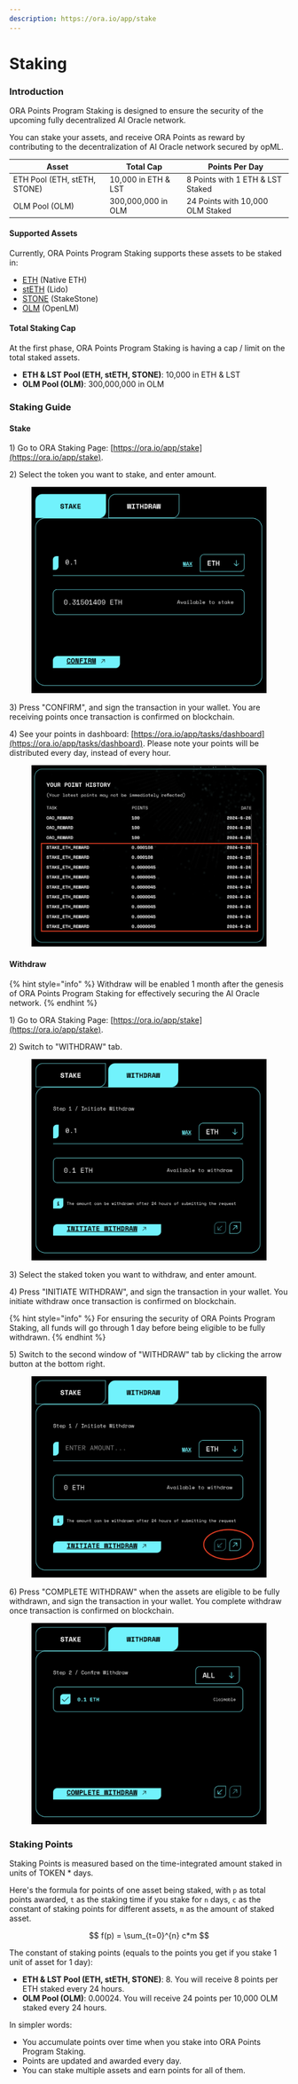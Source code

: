 ```yaml
---
description: https://ora.io/app/stake
---
```


# Staking

### Introduction

ORA Points Program Staking is designed to ensure the security of the upcoming fully decentralized AI Oracle network.

You can stake your assets, and receive ORA Points as reward by contributing to the decentralization of AI Oracle network secured by opML.

| Asset                        | Total Cap           | Points Per Day                   |
| ---------------------------- | ------------------- | -------------------------------- |
| ETH Pool (ETH, stETH, STONE) | 10,000 in ETH & LST | 8 Points with 1 ETH & LST Staked |
| OLM Pool (OLM)               | 300,000,000 in OLM  | 24 Points with 10,000 OLM Staked |

#### Supported Assets

Currently, ORA Points Program Staking supports these assets to be staked in:

* [ETH](https://www.coingecko.com/en/coins/ethereum) (Native ETH)
* [stETH](https://www.coingecko.com/en/coins/lido-staked-ether) (Lido)
* [STONE](https://www.coingecko.com/en/coins/stakestone-ether) (StakeStone)
* [OLM](https://www.coingecko.com/en/coins/openlm-revshare-token) (OpenLM)

#### Total Staking Cap

At the first phase, ORA Points Program Staking is having a cap / limit on the total staked assets.

* **ETH & LST Pool (ETH, stETH, STONE)**: 10,000 in ETH & LST
* **OLM Pool (OLM)**: 300,000,000 in OLM

### Staking Guide

#### Stake

1\) Go to ORA Staking Page: [https://ora.io/app/stake](https://ora.io/app/stake).

2\) Select the token you want to stake, and enter amount.

<figure><img src="../.gitbook/assets/截屏2024-06-26 下午9.19.54.png" alt=""><figcaption></figcaption></figure>

3\) Press "CONFIRM", and sign the transaction in your wallet. You are receiving points once transaction is confirmed on blockchain.

4\) See your points in dashboard: [https://ora.io/app/tasks/dashboard](https://ora.io/app/tasks/dashboard). Please note your points will be distributed every day, instead of every hour.

<figure><img src="../.gitbook/assets/截屏2024-06-26 下午9.22.35.png" alt=""><figcaption></figcaption></figure>

#### Withdraw

{% hint style="info" %}
Withdraw will be enabled 1 month after the genesis of ORA Points Program Staking for effectively securing the AI Oracle network.
{% endhint %}

1\) Go to ORA Staking Page: [https://ora.io/app/stake](https://ora.io/app/stake).

2\) Switch to "WITHDRAW" tab.

<figure><img src="../.gitbook/assets/截屏2024-06-26 下午9.26.44.png" alt=""><figcaption></figcaption></figure>

3\) Select the staked token you want to withdraw, and enter amount.

4\) Press "INITIATE WITHDRAW", and sign the transaction in your wallet. You initiate withdraw once transaction is confirmed on blockchain.

{% hint style="info" %}
For ensuring the security of ORA Points Program Staking, all funds will go through 1 day before being eligible to be fully withdrawn.
{% endhint %}

5\) Switch to the second window of "WITHDRAW" tab by clicking the arrow button at the bottom right.

<figure><img src="../.gitbook/assets/截屏2024-06-26 下午9.34.25.png" alt=""><figcaption></figcaption></figure>

6\) Press "COMPLETE WITHDRAW" when the assets are eligible to be fully withdrawn, and sign the transaction in your wallet. You complete withdraw once transaction is confirmed on blockchain.

<figure><img src="../.gitbook/assets/截屏2024-06-26 下午9.36.07.png" alt=""><figcaption></figcaption></figure>

### Staking Points

Staking Points is measured based on the time-integrated amount staked in units of TOKEN \* days.

Here's the formula for points of one asset being staked, with `p` as total points awarded, `t` as the staking time if you stake for `n` days, `c` as the constant of staking points for different assets, `m` as the amount of staked asset.

$$
f(p) = \sum_{t=0}^{n} c*m
$$

The constant of staking points (equals to the points you get if you stake 1 unit of asset for 1 day):

* **ETH & LST Pool (ETH, stETH, STONE)**: 8. You will receive 8 points per ETH staked every 24 hours.
* **OLM Pool (OLM)**: 0.00024. You will receive 24 points per 10,000 OLM staked every 24 hours.

In simpler words:

* You accumulate points over time when you stake into ORA Points Program Staking.
* Points are updated and awarded every day.
* You can stake multiple assets and earn points for all of them.
